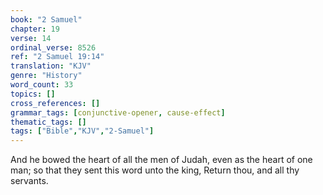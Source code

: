 ```yaml
---
book: "2 Samuel"
chapter: 19
verse: 14
ordinal_verse: 8526
ref: "2 Samuel 19:14"
translation: "KJV"
genre: "History"
word_count: 33
topics: []
cross_references: []
grammar_tags: [conjunctive-opener, cause-effect]
thematic_tags: []
tags: ["Bible","KJV","2-Samuel"]
---
```

And he bowed the heart of all the men of Judah, even as the heart of one man; so that they sent this word unto the king, Return thou, and all thy servants.
